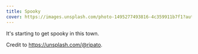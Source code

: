 ```yaml
---
title: Spooky
cover: https://images.unsplash.com/photo-1495277493816-4c359911b7f1?auto=format&fit=crop&w=746&q=80
---
```

It's starting to get spooky in this town.

Credit to https://unsplash.com/@ripato.